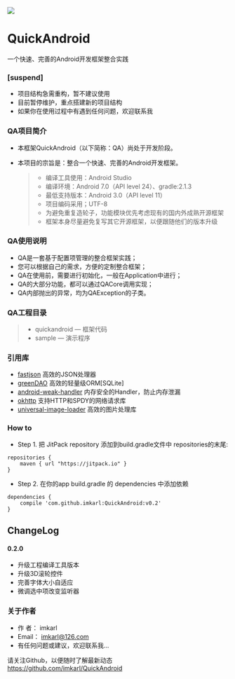 [![](https://jitpack.io/v/imkarl/QuickAndroid.svg)](https://jitpack.io/#imkarl/QuickAndroid)

# QuickAndroid
一个快速、完善的Android开发框架整合实践


### [suspend]
- 项目结构急需重构，暂不建议使用
- 目前暂停维护，重点搭建新的项目结构
- 如果你在使用过程中有遇到任何问题，欢迎联系我


### QA项目简介
* 本框架QuickAndroid（以下简称：QA）尚处于开发阶段。
* 本项目的宗旨是：整合一个快速、完善的Android开发框架。

  > * 编译工具使用：Android Studio
  > * 编译环境：Android 7.0（API level 24）、gradle:2.1.3
  > * 最低支持版本：Android 3.0（API level 11）
  > * 项目编码采用；UTF-8
  > * 为避免重复造轮子，功能模块优先考虑现有的国内外成熟开源框架
  > * 框架本身尽量避免复写其它开源框架，以便跟随他们的版本升级


### QA使用说明
* QA是一套基于配置项管理的整合框架实践；
* 您可以根据自己的需求，方便的定制整合框架；
* QA在使用前，需要进行初始化，一般在Application中进行；
* QA的大部分功能，都可以通过QACore调用实现；
* QA内部抛出的异常，均为QAException的子类。


### QA工程目录
> * quickandroid   — 框架代码
> * sample         — 演示程序


### 引用库
* [fastjson](https://github.com/alibaba/fastjson) 高效的JSON处理器
* [greenDAO](https://github.com/greenrobot/greenDAO) 高效的轻量级ORM[SQLite]
* [android-weak-handler](https://github.com/badoo/android-weak-handler) 内存安全的Handler，防止内存泄漏
* [okhttp](https://github.com/square/okhttp) 支持HTTP和SPDY的网络请求库
* [universal-image-loader](https://github.com/nostra13/Android-Universal-Image-Loader) 高效的图片处理库


### How to

- Step 1. 把 JitPack repository 添加到build.gradle文件中 repositories的末尾:
```
repositories {
    maven { url "https://jitpack.io" }
}
```
- Step 2. 在你的app build.gradle 的 dependencies 中添加依赖
```
dependencies {
	compile 'com.github.imkarl:QuickAndroid:v0.2'
}
```

## ChangeLog

#### 0.2.0
- 升级工程编译工具版本
- 升级3D滚轮控件
- 完善字体大小自适应
- 微调选中项改变监听器


### 关于作者
* 作 者： imkarl
* Email： <imkarl@126.com>
* 有任何问题或建议，欢迎联系我...


请关注Github，以便随时了解最新动态
https://github.com/imkarl/QuickAndroid

